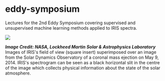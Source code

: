 # eddy-symposium
Lectures for the 2nd Eddy Symposium covering supervised and unsupervised machine learning methods applied to IRIS spectra.

![](pics/IRIS_SDO.png)

***Image Credit: NASA, Lockheed Martin Solar & Astrophysics Laboratory***
Images of IRIS's field of view (square insert) superimposed over an image from the Solar Dynamics Observatory of a coronal mass ejection on May 9, 2014. IRIS's spectrogram can be seen as a black horizontal slit in the centre of the image which collects physical information about the state of the solar atmosphere.
